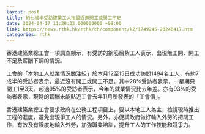 ```yaml
---
layout: post
title: 約七成半受訪建築工人指最近無開工或開工不足
date: 2024-04-17 11:20:32.000000000 +08:00
link: https://news.rthk.hk/rthk/ch/component/k2/1749245-20240417.htm
categories: rthk
---
```


香港建築業總工會一項調查顯示，有受訪的鋼筋屈紥工人表示，出現無工開、開工不足及薪酬下調的情況。

工會的「本地工人就業情況關注組」於本月12至15日成功訪問1494名工人，有約7成半的受訪者表示，最近沒有開工或開工不足。其中28%受訪者表示，一星期只開工1至3天。超過95%的受訪者表示，今年的就業情況比去年差。亦有93%的受訪者表示，現時的薪酬未能貼近工會去年11月所發表的「工會價」。

香港建築業總工會要求政府在公務工程項目上，要以本地工人為主，檢視現時推出工程的進度，避免出現爭工人的情況。另外，亦促請政府做好輸入外勞的把關工作，有效及有限度地輸入外勞，加強職業培訓，提升工人的工作技能和競爭力。

